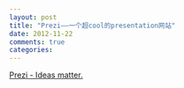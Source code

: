 ```yaml
---
layout: post
title: "Prezi——一个超cool的presentation网站"
date: 2012-11-22
comments: true
categories: 
---
```

<a href="http://prezi.com/index/">Prezi - Ideas matter.</a><br /><blockquote></blockquote>